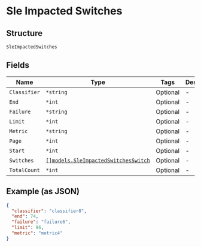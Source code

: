 
# Sle Impacted Switches

## Structure

`SleImpactedSwitches`

## Fields

| Name | Type | Tags | Description |
|  --- | --- | --- | --- |
| `Classifier` | `*string` | Optional | - |
| `End` | `*int` | Optional | - |
| `Failure` | `*string` | Optional | - |
| `Limit` | `*int` | Optional | - |
| `Metric` | `*string` | Optional | - |
| `Page` | `*int` | Optional | - |
| `Start` | `*int` | Optional | - |
| `Switches` | [`[]models.SleImpactedSwitchesSwitch`](../../doc/models/sle-impacted-switches-switch.md) | Optional | - |
| `TotalCount` | `*int` | Optional | - |

## Example (as JSON)

```json
{
  "classifier": "classifier8",
  "end": 74,
  "failure": "failure6",
  "limit": 96,
  "metric": "metric4"
}
```

